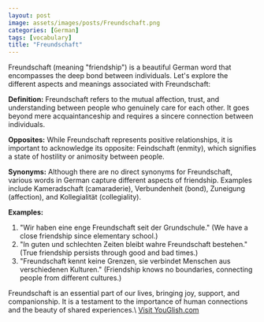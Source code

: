 ```yaml
---
layout: post
image: assets/images/posts/Freundschaft.png
categories: [German]
tags: [vocabulary]
title: "Freundschaft"
---
```


Freundschaft (meaning "friendship") is a beautiful German word that encompasses the deep bond between individuals. Let's explore the different aspects and meanings associated with Freundschaft:

**Definition:** Freundschaft refers to the mutual affection, trust, and understanding between people who genuinely care for each other. It goes beyond mere acquaintanceship and requires a sincere connection between individuals.

**Opposites:** While Freundschaft represents positive relationships, it is important to acknowledge its opposite: Feindschaft (enmity), which signifies a state of hostility or animosity between people.

**Synonyms:** Although there are no direct synonyms for Freundschaft, various words in German capture different aspects of friendship. Examples include Kameradschaft (camaraderie), Verbundenheit (bond), Zuneigung (affection), and Kollegialität (collegiality).

**Examples:**
1. "Wir haben eine enge Freundschaft seit der Grundschule." (We have a close friendship since elementary school.)
2. "In guten und schlechten Zeiten bleibt wahre Freundschaft bestehen." (True friendship persists through good and bad times.)
3. "Freundschaft kennt keine Grenzen, sie verbindet Menschen aus verschiedenen Kulturen." (Friendship knows no boundaries, connecting people from different cultures.)

Freundschaft is an essential part of our lives, bringing joy, support, and companionship. It is a testament to the importance of human connections and the beauty of shared experiences.\ <a id="yg-widget-0" class="youglish-widget" data-query="Freundschaft" data-lang="german" data-components="8412" data-auto-start="0" data-bkg-color="theme_light" data-title="How%20to%20pronounce%20Freundschaft%20in%20German"  rel="nofollow" href="https://youglish.com">Visit YouGlish.com</a><script async src="https://youglish.com/public/emb/widget.js" charset="utf-8"></script>